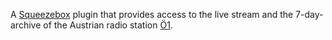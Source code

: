 A [Squeezebox](http://www.mysqueezebox.com/) plugin that provides access to the live stream and the 7-day-archive of the Austrian radio station [Ö1](http://oe1.orf.at/).
